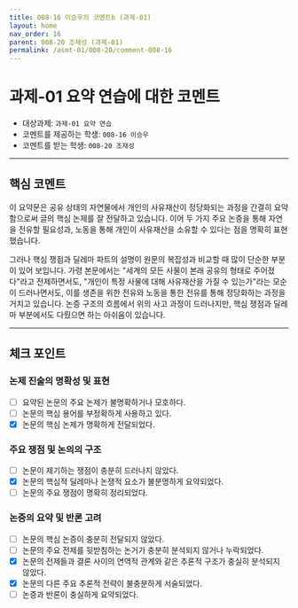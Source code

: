 ```yaml
---
title: 008-16 이승우의 코멘트b (과제-01) 
layout: home
nav_order: 16
parent: 008-20 조재성 (과제-01)
permalink: /asmt-01/008-20/comment-008-16
---
```


# 과제-01 요약 연습에 대한 코멘트

- 대상과제: `과제-01 요약 연습`
- 코멘트를 제공하는 학생: `008-16 이승우` 
- 코멘트를 받는 학생: `008-20 조재성` 

---

## 핵심 코멘트

이 요약문은 공유 상태의 자연물에서 개인의 사유재산이 정당화되는 과정을 간결히 요약함으로써 글의 핵심 논제를 잘 전달하고 있습니다. 이어 두 가지 주요 논증을 통해 자연을 전유할 필요성과, 노동을 통해 개인이 사유재산을 소유할 수 있다는 점을 명확히 표현했습니다.

그러나 핵심 쟁점과 딜레마 파트의 설명이 원문의 복잡성과 비교할 때 많이 단순한 부분이 있어 보입니다. 가령 본문에서는 "세계의 모든 사물이 본래 공유의 형태로 주어졌다"라고 전제하면서도, "개인이 특정 사물에 대해 사유재산을 가질 수 있는가"라는 모순이 드러나면서도, 이를 생존을 위한 전유와 노동을 통한 전유를 통해 정당화하는 과정을 거치고 있습니다. 논증 구조의 흐름에서 위의 사고 과정이 드러나지만, 핵심 쟁점과 딜레마 부분에서도 다뤘으면 하는 아쉬움이 있습니다.

---

## 체크 포인트

### 논제 진술의 명확성 및 표현  
- [ ] 요약된 논문의 주요 논제가 불명확하거나 모호하다.  
- [ ] 논문의 핵심 용어를 부정확하게 사용하고 있다.  
- [x] 논문의 핵심 논제가 명확하게 전달되었다.  

### 주요 쟁점 및 논의의 구조  
- [ ] 논문이 제기하는 쟁점이 충분히 드러나지 않았다.  
- [x] 논문의 핵심적 딜레마나 논쟁적 요소가 불분명하게 요약되었다.  
- [ ] 논문의 주요 쟁점이 명확히 정리되었다.  

### 논증의 요약 및 반론 고려  
- [ ] 논문의 핵심 논증이 충분히 전달되지 않았다.  
- [ ] 논문의 주요 전제를 뒷받침하는 논거가 충분히 분석되지 않거나 누락되었다.  
- [x] 논문의 전제들과 결론 사이의 연역적 관계와 같은 추론적 구조가 충실히 분석되지 않았다.  
- [x] 논문의 다른 주요 추론적 전략이 불충분하게 서술되었다.
- [ ] 논증과 반론이 충실하게 요약되었다. 